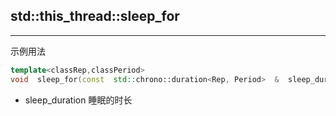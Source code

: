 ## std::this_thread::sleep_for 

---

示例用法

```C++
template<classRep,classPeriod>
void  sleep_for(const  std::chrono::duration<Rep, Period>  &  sleep_duration);
```

- sleep_duration  睡眠的时长